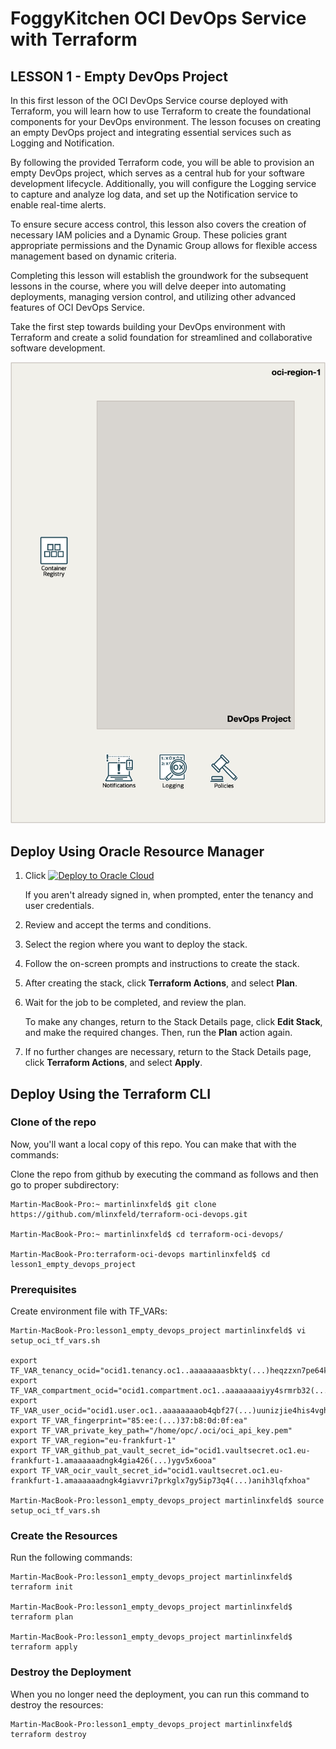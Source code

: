 # FoggyKitchen OCI DevOps Service with Terraform 

## LESSON 1 - Empty DevOps Project

In this first lesson of the OCI DevOps Service course deployed with Terraform, you will learn how to use Terraform to create the foundational components for your DevOps environment. The lesson focuses on creating an empty DevOps project and integrating essential services such as Logging and Notification.

By following the provided Terraform code, you will be able to provision an empty DevOps project, which serves as a central hub for your software development lifecycle. Additionally, you will configure the Logging service to capture and analyze log data, and set up the Notification service to enable real-time alerts.

To ensure secure access control, this lesson also covers the creation of necessary IAM policies and a Dynamic Group. These policies grant appropriate permissions and the Dynamic Group allows for flexible access management based on dynamic criteria.

Completing this lesson will establish the groundwork for the subsequent lessons in the course, where you will delve deeper into automating deployments, managing version control, and utilizing other advanced features of OCI DevOps Service.

Take the first step towards building your DevOps environment with Terraform and create a solid foundation for streamlined and collaborative software development.

![](terraform-oci-devops-lesson1.png)

## Deploy Using Oracle Resource Manager

1. Click [![Deploy to Oracle Cloud](https://oci-resourcemanager-plugin.plugins.oci.oraclecloud.com/latest/deploy-to-oracle-cloud.svg)](https://cloud.oracle.com/resourcemanager/stacks/create?region=home&zipUrl=https://github.com/mlinxfeld/terraform-oci-devops/releases/latest/download/terraform-oci-devops-lesson1.zip)

    If you aren't already signed in, when prompted, enter the tenancy and user credentials.

2. Review and accept the terms and conditions.

3. Select the region where you want to deploy the stack.

4. Follow the on-screen prompts and instructions to create the stack.

5. After creating the stack, click **Terraform Actions**, and select **Plan**.

6. Wait for the job to be completed, and review the plan.

    To make any changes, return to the Stack Details page, click **Edit Stack**, and make the required changes. Then, run the **Plan** action again.

7. If no further changes are necessary, return to the Stack Details page, click **Terraform Actions**, and select **Apply**. 

## Deploy Using the Terraform CLI

### Clone of the repo
Now, you'll want a local copy of this repo. You can make that with the commands:

Clone the repo from github by executing the command as follows and then go to proper subdirectory:

```
Martin-MacBook-Pro:~ martinlinxfeld$ git clone https://github.com/mlinxfeld/terraform-oci-devops.git

Martin-MacBook-Pro:~ martinlinxfeld$ cd terraform-oci-devops/

Martin-MacBook-Pro:terraform-oci-devops martinlinxfeld$ cd lesson1_empty_devops_project

```

### Prerequisites
Create environment file with TF_VARs:

```
Martin-MacBook-Pro:lesson1_empty_devops_project martinlinxfeld$ vi setup_oci_tf_vars.sh

export TF_VAR_tenancy_ocid="ocid1.tenancy.oc1..aaaaaaaasbkty(...)heqzzxn7pe64ksbia"
export TF_VAR_compartment_ocid="ocid1.compartment.oc1..aaaaaaaaiyy4srmrb32(...)ytywiucgbcp5ext6e4ahjewa"
export TF_VAR_user_ocid="ocid1.user.oc1..aaaaaaaaob4qbf27(...)uunizjie4his4vgh3jx5jxa"
export TF_VAR_fingerprint="85:ee:(...)37:b8:0d:0f:ea"
export TF_VAR_private_key_path="/home/opc/.oci/oci_api_key.pem"
export TF_VAR_region="eu-frankfurt-1"
export TF_VAR_github_pat_vault_secret_id="ocid1.vaultsecret.oc1.eu-frankfurt-1.amaaaaaadngk4gia426(...)ygv5x6ooa"
export TF_VAR_ocir_vault_secret_id="ocid1.vaultsecret.oc1.eu-frankfurt-1.amaaaaaadngk4giavvri7prkglx7gy5ip73q4(...)anih3lqfxhoa"

Martin-MacBook-Pro:lesson1_empty_devops_project martinlinxfeld$ source setup_oci_tf_vars.sh
```

### Create the Resources
Run the following commands:

```
Martin-MacBook-Pro:lesson1_empty_devops_project martinlinxfeld$ terraform init
    
Martin-MacBook-Pro:lesson1_empty_devops_project martinlinxfeld$ terraform plan

Martin-MacBook-Pro:lesson1_empty_devops_project martinlinxfeld$ terraform apply
```

### Destroy the Deployment
When you no longer need the deployment, you can run this command to destroy the resources:

```
Martin-MacBook-Pro:lesson1_empty_devops_project martinlinxfeld$ terraform destroy
```

